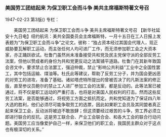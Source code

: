 ### 美国劳工团结起来  为保卫职工会而斗争  美共主席福斯特著文号召

1947-02-23
第3版()
专栏：

　　美国劳工团结起来
    为保卫职工会而斗争
    美共主席福斯特著文号召
    【新华社延安十九日电】纽约航讯：美共全国委员会主席福斯特，一月十五日在工人日报上发表题为“为保卫职工会而斗争”之论文。彼称：“独占资本经过其国会代理人，现正威胁要瓦解职工运动，而主张任何人均可进厂工作，而无须参加职工会之大资本家，亦正踊跃欲试。杜鲁门虽然尚未准备接受共和党及民主党保守派的全部反劳工法案，但他以赞成者的身份为共和党更反动之法案铺平道路。杜鲁门在其新年致国会咨文中，要求禁止合法罢工，强迫仲裁，禁止“影响公共利益”工业中之全国性罢工，其中包括运输、煤油等。杜氏此等建议，帮助了反劳工分子，并为国会更凶恶的对劳工的进攻，准备了基础。诸如塔虎特所提出的曾被否决了的凡斯法案的修正版，直至参议员鲍尔的禁止工人进厂参加工会的法案，都是反动的。此等法案已被通过，将不仅是职工运动的严重打击，也将是对美国人民权利的打击。然而这些反劳工法案，是否能够通过，将视劳工方面之抵抗而定。共和党知道为了保证四八年大选的胜利，他们必须尽可能争取劳工的选票，因此如果职工会员及其同盟者真正起来保卫工会，反动派将被迫不敢放肆；但这须要经过艰苦的斗争，劳工界必须立即进行联合的反抗。这是劳工联合会、产业工会联合会、和各大工会的联合行动问题。美国劳工应当像爱护自己一样，来保卫他们的职工会，我国民主群众对于这点也有极深切的关系。”
